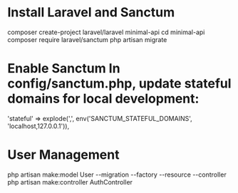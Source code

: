 Install Laravel and Sanctum
==================================================================
composer create-project laravel/laravel minimal-api
cd minimal-api
composer require laravel/sanctum
php artisan migrate


Enable Sanctum In config/sanctum.php, update stateful domains for local development:
===================================================================
'stateful' => explode(',', env('SANCTUM_STATEFUL_DOMAINS', 'localhost,127.0.0.1')),


User Management
===========================================
php artisan make:model User --migration --factory --resource --controller
php artisan make:controller AuthController


